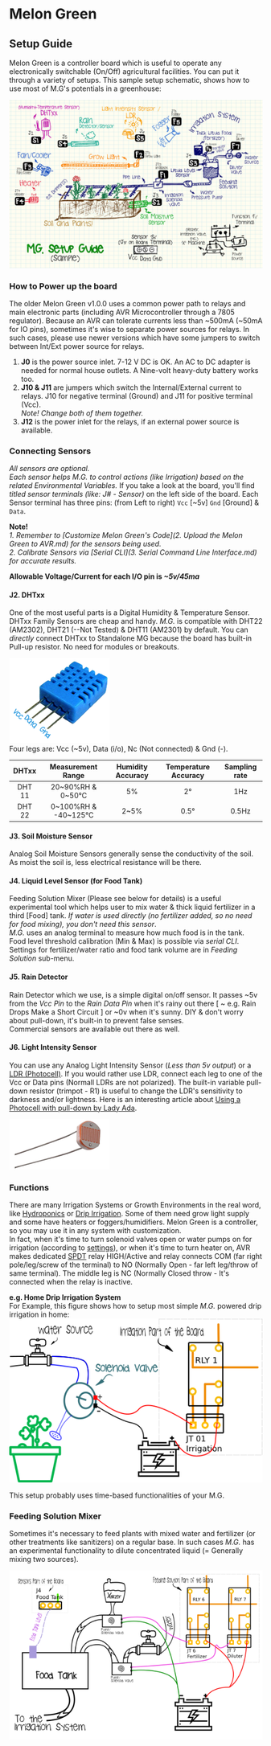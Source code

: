 # Melon Green
## Setup Guide

Melon Green is a controller board which is useful to operate any electronically switchable (On/Off) agricultural facilities. You can put it through a variety of setups. This sample setup schematic, shows how to use most of M.G's potentials in a greenhouse:

![Setup Guide Schematic](4_Sample_Setup_Guide/Setup_Guide_Schematic.jpg)  

### How to Power up the board
The older Melon Green v1.0.0 uses a common power path to relays and main electronic parts (including AVR Microcontroller through a 7805 regulator). Because an AVR can tolerate currents less than ~500mA (~50mA for IO pins), sometimes it's wise to separate power sources for relays. In such cases, please use newer versions which have some jumpers to switch between Int/Ext power source for relays.  
1. **J0** is the power source inlet. 7-12 V DC is OK. An AC to DC adapter is needed for normal house outlets. A Nine-volt heavy-duty battery works too.  
2. **J10 & J11** are jumpers which switch the Internal/External current to relays. J10 for negative terminal (Ground) and J11 for positive terminal (Vcc).  
*Note! Change both of them together.*
3. **J12** is the power inlet for the relays, if an external power source is available.  

### Connecting Sensors
*All sensors are optional.*  
*Each sensor helps M.G. to control actions (like Irrigation) based on the related Environmental Variables.* If you take a look at the board, you'll find *titled sensor terminals (like: J# - Sensor)* on the left side of the board. Each Sensor terminal has three pins: (from Left to right) `Vcc` \[~5v] `Gnd` \[Ground] & `Data`.  

**Note!**  
*1. Remember to [Customize Melon Green's Code](2. Upload the Melon Green to AVR.md) for the sensors being used.*   
*2. Calibrate Sensors via [Serial CLI](3. Serial Command Line Interface.md) for accurate results.*   

**Allowable Voltage/Current for each I/O pin is *~5v/45ma***   

#### J2. DHTxx
One of the most useful parts is a Digital Humidity & Temperature Sensor. DHTxx Family Sensors are cheap and handy. *M.G.* is compatible with DHT22 (AM2302), DHT21 (--Not Tested) & DHT11 (AM2301) by default.
You can *directly* connect DHTxx to Standalone MG because the board has built-in Pull-up resistor. No need for modules or breakouts.

![DHT11 Image & Pin-out](4_Sample_Setup_Guide/DHT11.png)  
Four legs are: Vcc (~5v), Data (i/o), Nc (Not connected) & Gnd (-).  

| DHTxx | Measurement Range | Humidity Accuracy | Temperature Accuracy | Sampling rate |
|:-:|:-:|:-:|:-:|:-:|
| DHT 11 | 20~90%RH & 0~50°C | 5% | 2° | 1Hz |
| DHT 22 | 0~100%RH & -40~125°C | 2~5% | 0.5° | 0.5Hz |

#### J3. Soil Moisture Sensor
Analog Soil Moisture Sensors generally sense the conductivity of the soil. As moist the soil is, less electrical resistance will be there.  

#### J4. Liquid Level Sensor (for Food Tank)
Feeding Solution Mixer (Please see below for details) is a useful experimental tool which helps user to mix water & thick liquid fertilizer in a third \[Food] tank. *If water is used directly (no fertilizer added, so no need for food mixing), you don't need this sensor*.  
*M.G.* uses an analog terminal to measure how much food is in the tank. Food level threshold calibration (Min & Max) is possible via *serial CLI*. Settings for fertilizer/water ratio and food tank volume are in *Feeding Solution* sub-menu.

#### J5. Rain Detector
Rain Detector which we use, is a simple digital on/off sensor. It passes ~5v from the *Vcc Pin* to the *Rain Data Pin* when it's rainy out there \[ ~ e.g. Rain Drops Make a Short Circuit ] or ~0v when it's sunny. DIY & don't worry about pull-down, it's built-in to prevent false senses.  
Commercial sensors are available out there as well.

#### J6. Light Intensity Sensor
You can use any Analog Light Intensity Sensor (*Less than 5v output*) or a [LDR (Photocell)](https://en.wikipedia.org/wiki/Photoresistor). If you would rather use LDR, connect each leg to one of the Vcc or Data pins (Normall LDRs are not polarized). The built-in variable pull-down resistor (trimpot - R1) is useful to change the LDR's sensitivity to darkness and/or lightness. Here is an interesting article about [Using a Photocell with pull-down by Lady Ada](https://learn.adafruit.com/photocells/using-a-photocell).  

![LDR/Photoresistor/Photocell](4_Sample_Setup_Guide/LDR.png)  

### Functions
There are many Irrigation Systems or Growth Environments in the real word, like [Hydroponics](https://en.wikipedia.org/wiki/Hydroponics) or [Drip Irrigation](https://en.wikipedia.org/wiki/Drip_irrigation). Some of them need grow light supply and some have heaters or foggers/humidifiers. Melon Green is a controller, so you may use it in any system with customization.  
In fact, when it's time to turn solenoid valves open or water pumps on for irrigation (according to [settings](3_Serial_Command_Line_Interface.md)), or when it's time to turn heater on, AVR makes dedicated [SPDT](https://en.wikipedia.org/wiki/Relay#Pole_and_throw) relay HIGH/Active and relay connects COM (far right pole/leg/screw of the terminal) to NO (Normally Open - far left leg/throw of same terminal). The middle leg is NC (Normally Closed throw - It's connected when the relay is inactive.  

**e.g. Home Drip Irrigation System**  
For Example, this figure shows how to setup most simple *M.G.* powered drip irrigation in home:  
![Home Drip Irrigation](4_Sample_Setup_Guide/Home_Drip_Irrigation.png)  

This setup probably uses time-based functionalities of your M.G.  

### Feeding Solution Mixer
Sometimes it's necessary to feed plants with mixed water and fertilizer (or other treatments like sanitizers) on a regular base. In such cases *M.G.* has an experimental functionality to dilute concentrated liquid (= Generally mixing two sources).

![Feeding Solution Mixer Setup](4_Sample_Setup_Guide/Food_Mixer_Setup.png)  
